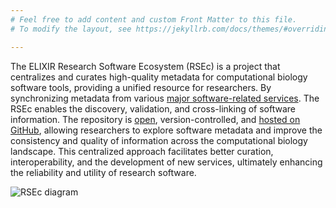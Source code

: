 ```yaml
---
# Feel free to add content and custom Front Matter to this file.
# To modify the layout, see https://jekyllrb.com/docs/themes/#overriding-theme-defaults

---
```

<div class="row align-items-center">
  <div class="col-12 col-md-6">
    <p>
The ELIXIR Research Software Ecosystem (RSEc) is a project that centralizes and curates high-quality metadata for computational biology software tools, providing a unified resource for researchers. By synchronizing metadata from various <a href="/sources">major software-related services</a>. The RSEc enables the discovery, validation, and cross-linking of software information. The repository is <a href="/licence">open</a>, version-controlled, and <a href="https://github.com/research-software-ecosystem">hosted on GitHub</a>, allowing researchers to explore software metadata and improve the consistency and quality of information across the computational biology landscape. This centralized approach facilitates better curation, interoperability, and the development of new services, ultimately enhancing the reliability and utility of research software.
    </p>
  </div>
  <div class="col-12 col-md-6">
    <img src="/assets/img/rsec.svg" alt="RSEc diagram" class="img-fluid">
  </div>
</div>
